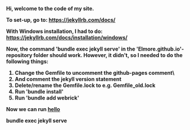 <b>Hi, welcome to the code of my site.

To set-up, go to: https://jekyllrb.com/docs/

With Windows installation, I had to do:
https://jekyllrb.com/docs/installation/windows/

Now, the command 'bundle exec jekyll serve' in the 'Elmore.github.io'-repository folder should work.
However, it didn't, so I needed to do the following things:
1. Change the Gemfile to uncomment the github-pages comment\
2. And comment the jekyll version statement
3. Delete/rename the Gemfile.lock to e.g. Gemfile_old.lock 
4. Run 'bundle install'
5. Run 'bundle add webrick' 

Now we can run [hello](www.goggle.com)

bundle exec jekyll serve

